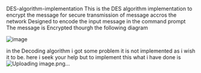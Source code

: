 DES-algorithm-implementation
This is the DES algorithm implementation to encrypt the message for secure transmission of message accros the network
Designed to encode the input message in the command prompt
The message is Encrypted thourgh the following diagram

![image](https://github.com/yonasyifter/DES-algorithm-implementation/assets/36745357/bda2edfd-4b08-495f-9d47-598a12983a20)


in the Decoding algorithm i got some problem it is not implemented as i wish it to be. 
here i seek your help but to implement this what i have done is
![Uploading image.png…]()
